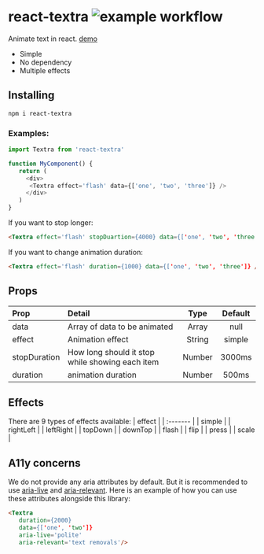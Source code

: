 


# react-textra  ![example workflow](https://github.com/hosein2398/react-textra/actions/workflows/ci.yml/badge.svg)

 Animate text in react. [demo](https://hosein2398.github.io/react-textra/)
- Simple
- No dependency
- Multiple effects
## Installing
```
npm i react-textra
```
### Examples:
```js
import Textra from 'react-textra'

function MyComponent() {
   return (
     <div>
      <Textra effect='flash' data={['one', 'two', 'three']} />
     </div>
   ) 
}
```

If you want to stop longer:
```html
<Textra effect='flash' stopDuartion={4000} data={['one', 'two', 'three']} />
```


If you want to change animation duration:
```html
<Textra effect='flash' duration={1000} data={['one', 'two', 'three']} />
```
## Props

| Prop        | Detail           | Type  | Default
| :------------- |:-------------| :-----:| :-----: |
| data      | Array of data to be animated | Array | null
| effect      | Animation effect      |   String | simple
| stopDuration | How long should it stop while showing each item     |    Number | 3000ms
| duration | animation duration     |    Number | 500ms

## Effects
There are 9 types of effects available:
| effect |
| :------- |
| simple |
| rightLeft |
| leftRight |
| topDown |
| downTop |
| flash |
| flip |
| press | 
| scale |

## A11y concerns
We do not provide any aria attributes by default. But it is recommended to use [aria-live](https://developer.mozilla.org/en-US/docs/Web/Accessibility/ARIA/ARIA_Live_Regions) and [aria-relevant](https://developer.mozilla.org/en-US/docs/Web/Accessibility/ARIA/Attributes/aria-relevant). 
Here is an example of how you can use these attributes alongside this library:
```html
<Textra 
   duration={2000}
   data={['one', 'two']}
   aria-live='polite'
   aria-relevant='text removals'/>
```
